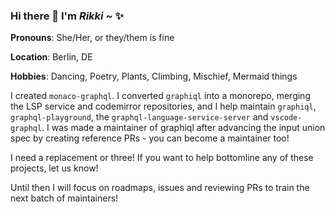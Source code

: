 ### Hi there 👋 I'm *Rikki* ~ :sparkles:

**Pronouns**: She/Her, or they/them is fine

**Location**: Berlin, DE

**Hobbies**: Dancing, Poetry, Plants, Climbing, Mischief, Mermaid things

I created `monaco-graphql`. I converted `graphiql` into a monorepo, merging the LSP service and codemirror repositories, and I help maintain `graphiql`, `graphql-playground`, the `graphql-language-service-server` and `vscode-graphql`. I was made a maintainer of graphiql after advancing the input union spec by creating reference PRs - you can become a maintainer too!

I need a replacement or three! If you want to help bottomline any of these projects, let us know!

Until then I will focus on roadmaps, issues and reviewing PRs to train the next batch of maintainers!
